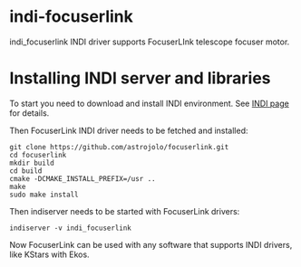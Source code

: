 # indi-focuserlink
indi_focuserlink INDI driver supports FocuserLInk telescope focuser motor.

# Installing INDI server and libraries
To start you need to download and install INDI environment. See [INDI page](http://indilib.org/download.html) for details. 

Then FocuserLink INDI driver needs to be fetched and installed:

```
git clone https://github.com/astrojolo/focuserlink.git
cd focuserlink
mkdir build
cd build
cmake -DCMAKE_INSTALL_PREFIX=/usr ..
make
sudo make install
```

Then indiserver needs to be started with FocuserLink drivers:

```
indiserver -v indi_focuserlink
```

Now FocuserLink can be used with any software that supports INDI drivers, like KStars with Ekos.
